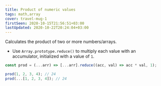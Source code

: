 ```yaml
---
title: Product of numeric values
tags: math,array
cover: travel-mug-1
firstSeen: 2020-10-15T21:56:51+03:00
lastUpdated: 2020-10-22T20:24:04+03:00
---
```


Calculates the product of two or more numbers/arrays.

- Use `Array.prototype.reduce()` to multiply each value with an accumulator, initialized with a value of `1`.

```js
const prod = (...arr) => [...arr].reduce((acc, val) => acc * val, 1);
```

```js
prod(1, 2, 3, 4); // 24
prod(...[1, 2, 3, 4]); // 24
```
